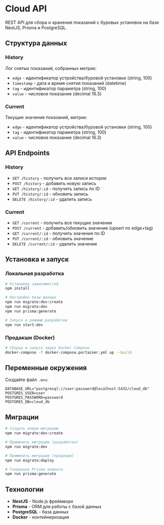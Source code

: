# Cloud API

REST API для сбора и хранения показаний с буровых установок на базе NestJS, Prisma и PostgreSQL.

## Структура данных

### History
Лог снятых показаний, собранных метрик:
- `edge` - идентификатор устройства/буровой установки (string, 100)
- `timestamp` - дата и время снятия показаний (datetime)
- `tag` - идентификатор параметра (string, 100)
- `value` - числовое показание (decimal 16.3)

### Current
Текущие значения показаний, метрик:
- `edge` - идентификатор устройства/буровой установки (string, 100)
- `tag` - идентификатор параметра (string, 100)
- `value` - числовое показание (decimal 16.3)

## API Endpoints

### History
- `GET /history` - получить все записи истории
- `POST /history` - добавить новую запись
- `GET /history/:id` - получить запись по ID
- `PUT /history/:id` - обновить запись
- `DELETE /history/:id` - удалить запись

### Current
- `GET /current` - получить все текущие значения
- `POST /current` - добавить/обновить значение (upsert по edge+tag)
- `GET /current/:id` - получить значение по ID
- `PUT /current/:id` - обновить значение
- `DELETE /current/:id` - удалить значение

## Установка и запуск

### Локальная разработка

```bash
# Установка зависимостей
npm install

# Настройка базы данных
npm run migrate:dev:create
npm run migrate:dev
npm run prisma:generate

# Запуск в режиме разработки
npm run start:dev
```

### Продакшн (Docker)

```bash
# Сборка и запуск через Docker Compose
docker-compose -f docker-compose.portainer.yml up --build
```

## Переменные окружения

Создайте файл `.env`:

```env
DATABASE_URL="postgresql://user:password@localhost:5432/cloud_db"
POSTGRES_USER=user
POSTGRES_PASSWORD=password
POSTGRES_DB=cloud_db
```

## Миграции

```bash
# Создать новую миграцию
npm run migrate:dev:create

# Применить миграции (разработка)
npm run migrate:dev

# Применить миграции (продакшн)
npm run migrate:deploy

# Генерация Prisma клиента
npm run prisma:generate
```

## Технологии

- **NestJS** - Node.js фреймворк
- **Prisma** - ORM для работы с базой данных
- **PostgreSQL** - база данных
- **Docker** - контейнеризация
